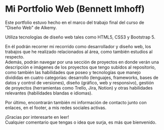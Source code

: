 # Mi Portfolio Web (Bennett Imhoff)
 
Este portfolio estuvo hecho en el marco del trabajo final del curso de "Diseño Web" de Alkemy.          
           
Utiliza tecnologías de diseño web tales como HTML5, CSS3 y Bootstrap 5.        
                                                  
En él podrán recorrer mi recorrido como desarrollador y diseño web, los trabajos que he realizado relacionados al área, como también estudios al respecto.                                  
Además, podrán navegar por una sección de proyectos en donde verán una descripción e imágenes de los proyectos que tengo subidos al repositorio, como también las habilidades que poseo y tecnologías que manejo divididas en cuatro categorías: desarrollo (lenguajes, frameworks, bases de datos y control de versiones), diseño (gráfico, web y responsivo), gestión de proyectos (herramientas como Trello, Jira, Notion) y otras habilidades relevantes (habilidades blandas e idiomas).          
                                      
Por último, encontrarán también mi información de contacto junto con enlaces, en el footer, a mis redes sociales activas.
                                                        
¡Gracias por interesarte en leer!                                                   
Cualquier comentario que tengas o idea que surja, es más que bienvenido.
